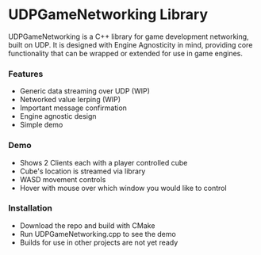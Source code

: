 # UDPGameNetworking Library
UDPGameNetworking is a C++ library for game development networking, built on UDP. It is designed with Engine Agnosticity in mind, providing core functionality
that can be wrapped or extended for use in game engines.

### Features
- Generic data streaming over UDP (WIP)
- Networked value lerping (WIP)
- Important message confirmation
- Engine agnostic design
- Simple demo

### Demo
- Shows 2 Clients each with a player controlled cube
- Cube's location is streamed via library
- WASD movement controls
- Hover with mouse over which window you would like to control

### Installation
- Download the repo and build with CMake
- Run UDPGameNetworking.cpp to see the demo
- Builds for use in other projects are not yet ready
